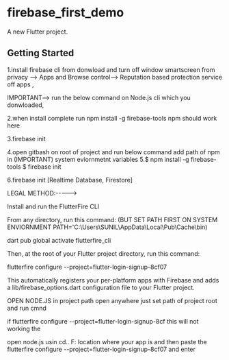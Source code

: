 # firebase_first_demo

A new Flutter project.

## Getting Started
1.install firebase cli from donwload and turn off window smartscreen from privacy --> 
Apps and Browse control--> Reputation based protection service off apps ,

  IMPORTANT--> run the below command on Node.js cli which you donwloaded,

2.when install complete run npm install -g firebase-tools npm should work here

3.firebase init

4.open gitbash on root of project and run below command add path of npm in (IMPORTANT)
system eviornmetnt variables
5.$ npm install -g firebase-tools
   $ firebase init

6.firebase init [Realtime Database, Firestore]

LEGAL METHOD:----->

Install and run the FlutterFire CLI

From any directory, run this command:
(BUT SET PATH FIRST ON SYSTEM ENVIORNMENT PATH='C:\Users\SUNIL\AppData\Local\Pub\Cache\bin)

dart pub global activate flutterfire_cli

Then, at the root of your Flutter project directory, run this command:

flutterfire configure --project=flutter-login-signup-8cf07

This automatically registers your per-platform apps with Firebase and adds a 
lib/firebase_options.dart configuration file to your Flutter project.

OPEN NODE.JS in project path open anywhere just set path of project root and run cmnd

if flutterfire configure --project=flutter-login-signup-8cf this will not working the

open node.js 
usin cd.. F: location where your app is and then paste the flutterfire configure --project=flutter-login-signup-8cf07
and enter 
